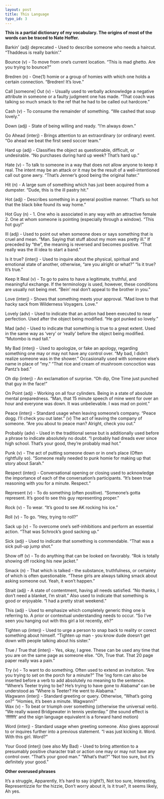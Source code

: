 ```yaml
---
layout: post
title: This Language
typo_id: 3
---
```

<p style="font-weight: bold; margin: 1em 0">
This is a partial dictionary of my vocabulary. The origins of most of the words can be traced to Nate Hoffer.

</p>
Barkin’ (adj) deprecated - Used to describe someone who needs a haircut. “Thaddeus is really barkin’.”

Bounce (v) - To move from one’s current location. “This is mad ghetto. Are you trying to bounce?”

Bredren (n) - One(1) homie or a group of homies with which one holds a certain connection. “Bredren! It’s love.”

Call [someone] Out (v) - Usually used to verbally acknowledge a negative attribute in someone or a faulty judgment one has made. “That coach was talking so much smack to the ref that he had to be called out hardcore.”

Cash (v) - To consume the remainder of something. “We cashed that soup lovely.”

Down (adj) - State of being willing and ready. “I’m always down.”

Go Ahead (interj) - Brings attention to an extraordinary (or ordinary) event. “Go ahead we beat the first seed soccer team.”

Hard up (adj) - Classifies the object as questionable, difficult, or undesirable. “No purchases during hard up week? That’s hard up.”

Hate (v) - To talk to someone in a way that does not allow anyone to keep it real. The intent may be an attack or it may be the result of a well-intentioned call out gone awry. “That’s Jenner’s good being the original hater.”

Hit (n) - A large sum of something which has just been acquired from a dumpster. “Dude, this is the ill pastry hit.”

Hot (adj) - Describes something in a general positive manner. “That’s so hot that the black bike found its way home.”

Hot Guy (n) - 1. One who is associated in any way with an attractive female 2. One at whom someone is pointing (especially through a window). “This hot guy!”

Ill (adj) - Used to point out when someone does or says something that is cruel and mean. “Man. Saying that stuff about my mom was pretty ill.” If preceded by “the”, the meaning is reversed and becomes positive. “That really was the ill idea to start a band.”

Is it true? (interj) - Used to inquire about the physical, spiritual and emotional state of another, otherwise, “are you alright or what?” “Is it true? It’s true.”

Keep It Real (v) - To go to pains to have a legitimate, truthful, and meaningful exchange. If the terminology is used, however, these conditions are usually not being met. “Bein’ real don’t appeal to the brother in you.”

Love (interj) - Shows that something meets your approval. “Mad love to that hacky sack from Wilderness Voyagers. Love.”

Lovely (adv) - Used to indicate that an action had been executed to near perfection. Used after the object being modified. “He got punked so lovely.”

Mad (adv) - Used to indicate that something is true to a great extent. Used in the same way as ‘very’ or ‘really’ before the object being modified. “Mutombo is mad tall.”

My Bad (interj) - Used to apologize, or fake an apology, regarding something one may or may not have any control over. “My bad, I didn’t realize someone was in the shower.” Occasionally used with someone else’s name in place of “my.” “That rice and cream of mushroom concoction was Pantz’s bad.”

Oh dip (interj) - An exclamation of surprise. “Oh dip, One Time just punched that guy in the face!”

On Point (adj) - Working on all four cylinders. Being in a state of absolute mental preparedness. “Man, that 15 minute speech of mine went for over an hour and everyone was down. It was unbelievable. I was mad on point.”

Peace (interj) - Standard usage when leaving someone’s company. “Peace dogg. I’ll check you out later.” (v) The act of leaving the company of someone. “Are you about to peace man? Alright, check you out.”

Probably (adv) - Used in the traditional sense but is additionally used before a phrase to indicate absolutely no doubt. “I probably had dreads ever since high school. That’s your good, they’re probably mad hot.”

Punk (v) - The act of putting someone down or in one’s place (Often rightfully so). “Someone really needed to punk homie for making up that story about Sarah.”

Respect (interj) - Conversational opening or closing used to acknowledge the importance of each of the conversation’s participants. “It’s been true reasoning with you for a minute. Respect.”

Represent (v) - To do something (often positive). “Someone’s gotta represent. It’s good to see this guy representing proper.”

Rock (v) - To wear. “It’s good to see AK rocking his ice.”

Roll (v) - To go. “Hey, trying to roll?”

Sack up (v) - To overcome one’s self-inhibitions and perform an essential action. “That was Schrock’s good sacking up.”

Sick (adj) - Used to indicate that something is commendable. “That was a sick pull-up jump shot.”

Show off (v) - To do anything that can be looked on favorably. “Rok is totally showing off rocking his new jacket.”

Smack (n) - That which is talked - the substance, truthfulness, or certainty of which is often questionable. “These girls are always talking smack about asking someone out. Yeah, it won’t happen.”

Strait (adj) - A state of contentment, having all needs satisfied. “No thanks, I don’t need a blanket, I’m strait.” Also used to indicate that something is good or enjoyable. “I had a pretty strait weekend.”

This (adj) - Used to emphasize which completely generic thing one is referring to. A prior or contextual understanding needs to occur. “So I’ve seen you hanging out with this girl a lot recently, eh?”

Tighten up (interj) - Used to urge a person to snap back to reality or corect something about himself. “Tighten up man - you know dude doesn’t get down with people talking about his sister.”

True / True that (interj) - Yes, okay, I agree. These can be used any time that you are on the same page as someone else. “Oh, True that. That 20 page paper really was a pain.”

Try (v) - To want to do something. Often used to extend an invitation. “Are you trying to set on the porch for a minute?” The ‘ing form can also be inserted before a verb to add absolutely no meaning to the sentence. “Where’s Teeter trying to be? He’s trying to have gone to Alabama” can be understood as “Where is Teeter? He went to Alabama.”
\
Wagwann (interj) - Standard greeting or query. Otherwise, “What’s going on?” “Homies, it’s been a minute. Wagwann?”
\
Wax (v) - To beat or triumph over something (otherwise the universal verb). “We really waxed Bridgewater in tennis yesterday.” (the sound effect is ’fffffft’ and the sign language equivalent is a forward hand motion)

Word (interj) - Standard usage when greeting someone. Also gives approval to or inquires further into a previous statement. “I was just kicking it. Word. With this girl. Word?”

Your Good (interj) (see also My Bad) - Used to bring attention to a presumably positive character trait or action one may or may not have any control over. “That’s your good man.” “What’s that?” “Not too sure, but it’s definitely your good.”

**Other overused phrases**

It’s a struggle, Apparently, It’s hard to say (right?), Not too sure, Interesting, Representizzie for the hizzie, Don’t worry about it, Is it true?, It seems likely, Ah yes.
